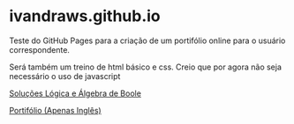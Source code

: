 # ivandraws.github.io

Teste do GitHub Pages para a criação de um portifólio online para o usuário correspondente.

Será também um treino de html básico e css. Creio que por agora não seja necessário o uso de javascript


[Soluções Lógica e Álgebra de Boole](https://ivandraws.github.io/tests/logica-solucoes.html)

[Portifólio (Apenas Inglês)](https://ivandraws.github.io/portifolio/en.html)
